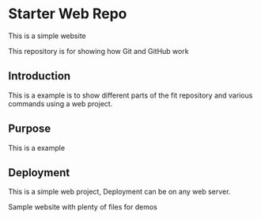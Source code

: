 # Starter Web Repo

This is a simple website

This repository is for showing how Git and GitHub work

## Introduction

This is a example is to show different parts of the fit repository and various commands using a web project.

## Purpose

This is a example

## Deployment

This is a simple web project, Deployment can be on any web server.

Sample website with plenty of files for demos